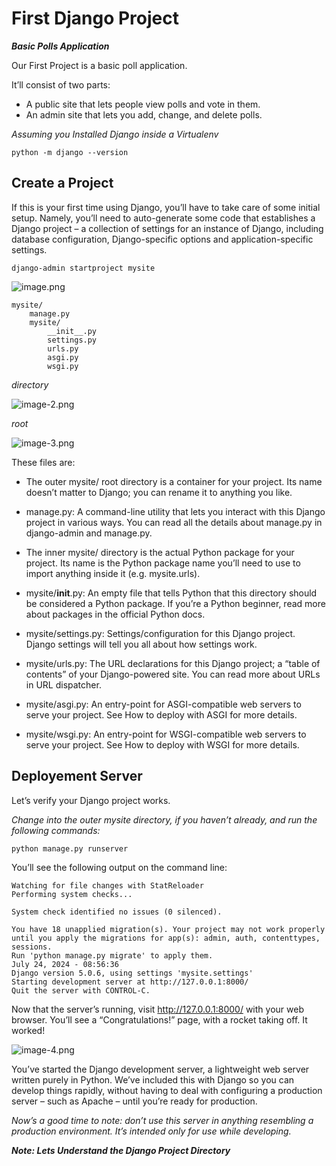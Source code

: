# First Django Project

***Basic Polls Application***

Our First Project is a basic poll application.

It’ll consist of two parts:

- A public site that lets people view polls and vote in them.
- An admin site that lets you add, change, and delete polls.

*Assuming you Installed Django inside a Virtualenv*

    python -m django --version

## Create a Project

If this is your first time using Django, you’ll have to take care of some initial setup. Namely, you’ll need to auto-generate some code that establishes a Django project – a collection of settings for an instance of Django, including database configuration, Django-specific options and application-specific settings.

    django-admin startproject mysite

![image.png](attachment:image.png)

    mysite/
        manage.py
        mysite/
            __init__.py
            settings.py
            urls.py
            asgi.py
            wsgi.py

*directory*

![image-2.png](attachment:image-2.png)

*root*

![image-3.png](attachment:image-3.png)

These files are:

- The outer mysite/ root directory is a container for your project. Its name doesn’t matter to Django; you can rename it to anything you like.

- manage.py: A command-line utility that lets you interact with this Django project in various ways. You can read all the details about manage.py in django-admin and manage.py.

- The inner mysite/ directory is the actual Python package for your project. Its name is the Python package name you’ll need to use to import anything inside it (e.g. mysite.urls).

- mysite/**init**.py: An empty file that tells Python that this directory should be considered a Python package. If you’re a Python beginner, read more about packages in the official Python docs.

- mysite/settings.py: Settings/configuration for this Django project. Django settings will tell you all about how settings work.

- mysite/urls.py: The URL declarations for this Django project; a “table of contents” of your Django-powered site. You can read more about URLs in URL dispatcher.

- mysite/asgi.py: An entry-point for ASGI-compatible web servers to serve your project. See How to deploy with ASGI for more details.

- mysite/wsgi.py: An entry-point for WSGI-compatible web servers to serve your project. See How to deploy with WSGI for more details.

## Deployement Server

Let’s verify your Django project works.

*Change into the outer mysite directory, if you haven’t already, and run the following commands:*

    python manage.py runserver

You’ll see the following output on the command line:

    Watching for file changes with StatReloader
    Performing system checks...

    System check identified no issues (0 silenced).

    You have 18 unapplied migration(s). Your project may not work properly until you apply the migrations for app(s): admin, auth, contenttypes, sessions.
    Run 'python manage.py migrate' to apply them.
    July 24, 2024 - 08:56:36
    Django version 5.0.6, using settings 'mysite.settings'
    Starting development server at http://127.0.0.1:8000/
    Quit the server with CONTROL-C.

Now that the server’s running, visit <http://127.0.0.1:8000/> with your web browser. You’ll see a “Congratulations!” page, with a rocket taking off. It worked!

![image-4.png](attachment:image-4.png)

You’ve started the Django development server, a lightweight web server written purely in Python. We’ve included this with Django so you can develop things rapidly, without having to deal with configuring a production server – such as Apache – until you’re ready for production.

*Now’s a good time to note: don’t use this server in anything resembling a production environment. It’s intended only for use while developing.*

***Note: Lets Understand the Django Project Directory***

<link href="https://maxcdn.bootstrapcdn.com/bootstrap/3.3.6/css/bootstrap.min.css" rel="stylesheet" />
